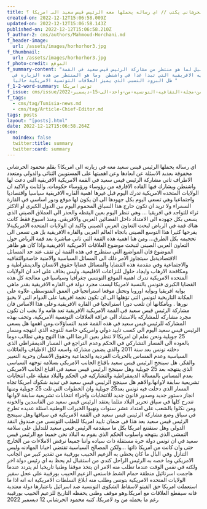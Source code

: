 ```yaml
---
title: محمود الحرشاني يكتب // اي رساله يحملها معه الرئيس قيس سعيد الى امريكا ؟
created-on: 2022-12-12T15:06:58.009Z
updated-on: 2022-12-12T15:06:58.143Z
published-on: 2022-12-12T15:06:58.210Z
f_author-2: cms/authors/Mahmoud-Horchani.md
f_header-image:
  url: /assets/images/horhorhor3.jpg
f_thumbnail:
  url: /assets/images/horhorhor3.jpg
f_photo-credit: الموقع
f_summary-content: "تحليل لما هو منتظر من مشاركة الرئيس قيس سعيد في القمة
  الامريكيه الافريقية التي تبدا غدا في واشنطن  وما هو المنتظر من هذه الزياره في
  ظل البرود النسبي الذي يميز العلاقات التونسية الامريكية حاليا "
f_1-2-word-summary: تونس امريكا
f_issue: cms/issue/العدد-الخامس-من-مجلة-الثقافيه-التونسية-من-واحد-الى-15-ديسمبر-2022.md
f_tags:
  - cms/tag/Tunisia-news.md
  - cms/tag/Article-Chief-Editor.md
tags: posts
layout: "[posts].html"
date: 2022-12-12T15:06:58.264Z
seo:
  noindex: false
  twitter:title: summary
  twitter:card: summary
---
```

اي رسالة يحملها الرئيس قيس  سعيد معه في زيارته الى امريكا؟ بقلم محمود الحرشاني محفوفة بعديد الاسئلة عن ابعادها وعن اهميتها على المستويين الثنائي والدولي ومتعدد الاطراف تاتي مشاركة الرئيس قيس سعيد في القمة الامريكية الافريقية التي دعت لها واشنطن  ويشارك فيها القاده الافارقه من رؤوساء ورؤوساء حكومات. والثابت والاكيد ان الولايات المتحده الامريكية تدرك اليوم قبل غيرها اهمية القاره الافريقية سياسيا واقتصاديا واجتماعيا وهي تسعى اليوم بكل جهودها الى ان يكون لها موقع ودور اساسي  في القارة السمراء ولا تريد ان تكون حارج هذا السباق المحموم اليوم بين الدول الكبرى او الاكثر ثراء للتواجد في افريقيا ... وهي تنظر اليوم بعين اليقظه والحذر الى العملاق الصيني الذي يسعى بكل جهوده الى الامتداد داخل الفضائين العربي والافريقي. ومنذ اسبوع فقط كانت هناك قمة في الرياض لبحث التعاون العربي الصيني واكيد ان الولايات المتحده الامريكيةلا يفرحها كثيرا هذا التوسع الصيني باتجاه العالم العربي والقاره الافريقية بل هي تسعى الى تحجيمه بكل الطرق... ومن هنا اهمية هذه القمة التي تاتي مباشرة بعد قمة الرياض حول التعاون العربي الصيني لتبحث موضوع العلاقات الامريكية الافريقية.واذا كان هو ظاهر الموضوع فان  المواضيع التي ستظرح في هذه القمة لن تقف عند حد المسائل الاقتصاديةبل سيتجاوز الامر ذلك الى المسائل السياسية والامنية خاصةوالثقافيه والاجتماعية وفي مقدمة هذه القضايا والمسائل قضايا حقوق الانسان والديمقراطية و ومكافحة الارهاب وايجاد  حلول للنزاعات الاقليمية. وليس بخاف على احد ان الولايات المتحده الامريكية تدرك اهمية الموقع التونسي جغرافيا وسياسيا في معالجة كل هذه القضايا الكبرى فتونس بالنسبة لامريكا ليست مجرد دولة في القاره الافريقية بقدر ماهي بوابة افريقيا وبوابة اوروبا وتحتل موقعا استراتجيا في العمق المتوسطي علاوه على المكانة التاريخية لتونس التي تؤهلها الى ان تكون نجمة افريقيا على الدوام التي لا يخبؤ نورها . وبامكانها ان تلعب دورا استراتجيا في القاره الافريقية.وعلى هذا الاساس فان مشاركة الرئيس قيس سعيد في القمة الامريكية الافريقية تعد هامه ولا يجب ان تكون مجرد مشاركه للمشاركه بالاستناد الى عراقة العلاقات التونسية الامريكية. وتحف بهذه المشاركه للرئيس قيس سعيد في هذه القمة عديد التساؤلات.ومن اهمها هل يسعى الرئيس قيس سعيد اليوم الى كسب تاييد دولي وامريكي خاصة للتوجه الذي انتهجه ومسار 25 جويلية ونحن نعلم ان امريكا لا تنظر بعين الرضا الى هذا النهج وهي تطالب دوما بالعوده الى المسار التشاركي في الحكم وعدم التراجع في المسار الديمقراطي الذي دخلته تونس بعد سنة 2011 والذي يضمن مشاركة واسعه لكل الاطياف والعائلات السياسية وعدم المساس بالحريات الفردية والجماعية وحقوق الانسان وحرية التعبير والفكر. هل سينجح الرئيس قيس سعيد باقتاع الجانب الامريكي بسلامه توجهه السياسي الذي ينتهجه بعد 25 جويلية وهل سينجح الرئيس قيس سعيد في اقناع الجانب الامريكي بعدم المساس بالمسالة الديمقراطية  والتشاركيه في الحكم والبلاد مقبلة على انتخابات تشريعية سابقة لاوانها.والاهم هل سينجح الرئيس قيس سعيد في تبديد شكوك امريكا تجاه المسار  الذي  دخلت فيه تونس بعد25 جويلية وان الخطوات التي تلت 25 جويلية ومنها انجاز دستور جديد وصدور قانون جديد للانتخابات واجراء انتخابات تشريعية سابقة لاوانها تندرج كلها في سياق تحرير البلاد مثلما يعتقد الرئيس قيس سعيد من الفاسدين والخونه ومن نكلوا بالشعب على امتداد عشر سنوات ونهبوا الخيرات الوطنيه.اسئلة عديده تطرح في سياق وضع مشاركة الرئيس قيس سعيد في القمة الامريكية في سياقها وهل سينجخ الرئيس قيس سعيد بعد هذا في ضمان تاييد امريكا للطلب التونسي من صندوق النقد الدولي  وهل ستقتنع امريكا بكل ما سيقدمه الرئيس قيس سعيد للتدليل على سلامة التمشي الذي ينتهجه واسلوب الحكم الذي يقوم به البلاد نحن جميعا مع الرئيس قيس سعيد  في ان تونس دولة حرة مستقلة ذات سياده واننا جميعا نرفض الاملاءات من الخارج حتى وان كانت من امريكا ذاتها ...ولكن المصالح السياسية تقتضي احيانا المهادنه وليس التنازل وفي البال ما كان يحظى به الزعيم الحبيب بورقيبة من تقدير كبير من الجانب الامريكي وما خصه به الرئيس الراحل كندي من استقبال لم يحظ به اي رئيس دولة اخر ولكنه في نفس الوقت عندما تطلب منه الامر ان يتخذ موقفا وطنيا تاريخيا لم يتردد عندما هاجمت اسرتائيل منطقة حمام الشط فاستعى الزعيم الحبيب بورقيبة على عجل سفير الولايات المتحده الامريكية بتونس وطلب منه ابلاغ السلطات الامريكية انه انه اذا ما استعملت امريكا حق الفيتو لاسقاط الشكوى التونسية ضد اسرائيل باعتبارها دولة معتدية فانه سيقطع العلاقات مع امريكا.وهو موقف وطني يحفظه التاريخ للزعيم الحبيب بورقيبة رغم ما يحمله من ود لامريكا. كتبه محمود الحرشاني 12 ديسمبر 2022